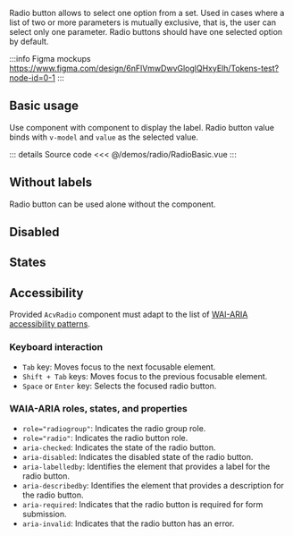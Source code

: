 Radio button allows to select one option from a set.
Used in cases where a list of two or more parameters is mutually exclusive,
that is, the user can select only one parameter.
Radio buttons should have one selected option by default.

:::info Figma mockups
https://www.figma.com/design/6nFlVmwDwvGloglQHxyElh/Tokens-test?node-id=0-1
:::

## Basic usage

Use <AcvRadio /> component with <FormLabel /> component to display the label.
Radio button value binds with `v-model` and `value` as the selected value.

<RadioBasic />

::: details Source code
<<< @/demos/radio/RadioBasic.vue
:::

## Without labels

Radio button can be used alone without the <FormLabel /> component.

<RadioSimple />

## Disabled

<RadioDisabled />

## States

<RadioStates />

## Accessibility

Provided `AcvRadio` component must adapt to the list of
[WAI-ARIA accessibility patterns](https://www.w3.org/WAI/ARIA/apg/patterns/radio/).

### Keyboard interaction

- `Tab` key: Moves focus to the next focusable element.
- `Shift + Tab` keys: Moves focus to the previous focusable element.
- `Space` or `Enter` key: Selects the focused radio button.

### WAIA-ARIA roles, states, and properties

- `role="radiogroup"`: Indicates the radio group role.
- `role="radio"`: Indicates the radio button role.
- `aria-checked`: Indicates the state of the radio button.
- `aria-disabled`: Indicates the disabled state of the radio button.
- `aria-labelledby`: Identifies the element that provides a label for the radio button.
- `aria-describedby`: Identifies the element that provides a description for the radio button.
- `aria-required`: Indicates that the radio button is required for form submission.
- `aria-invalid`: Indicates that the radio button has an error.
